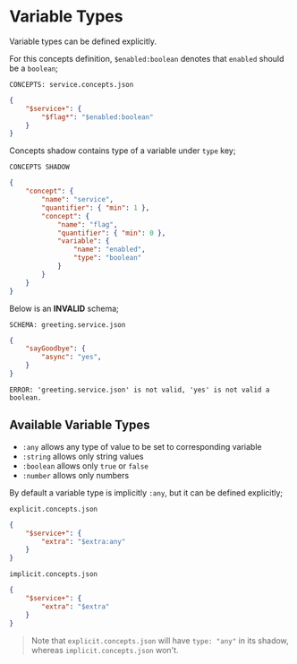 # Variable Types

Variable types can be defined explicitly.

For this concepts definition, `$enabled:boolean` denotes that `enabled` should
be a `boolean`;

`CONCEPTS: service.concepts.json`

```json
{
    "$service+": {
        "$flag*": "$enabled:boolean"
    }
}
```

Concepts shadow contains type of a variable under `type` key;

`CONCEPTS SHADOW`

```json
{
    "concept": {
        "name": "service",
        "quantifier": { "min": 1 },
        "concept": {
            "name": "flag",
            "quantifier": { "min": 0 },
            "variable": {
                "name": "enabled",
                "type": "boolean"
            }
        }
    }
}
```

Below is an **INVALID** schema;

`SCHEMA: greeting.service.json`

```json
{
    "sayGoodbye": {
        "async": "yes",
    }
}
```

`ERROR: 'greeting.service.json' is not valid, 'yes' is not valid a boolean.`

## Available Variable Types

- `:any` allows any type of value to be set to corresponding variable
- `:string` allows only string values
- `:boolean` allows only `true` or `false`
- `:number` allows only numbers

By default a variable type is implicitly `:any`, but it can be defined
explicitly;

`explicit.concepts.json`

```json
{
    "$service+": {
        "extra": "$extra:any"
    }
}
```

`implicit.concepts.json`

```json
{
    "$service+": {
        "extra": "$extra"
    }
}
```

> Note that `explicit.concepts.json` will have `type: "any"` in its shadow,
> whereas `implicit.concepts.json` won't.

